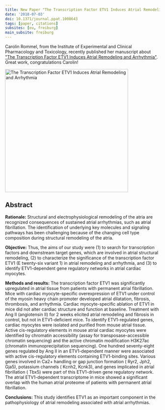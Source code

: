 ```yaml
---
title: New Paper "The Transcription Factor ETV1 Induces Atrial Remodeling and Arrhythmia."
date: '2018-07-03'
doi: 10.1371/journal.ppat.1008643
tags: [paper, citations]
subsites: [eu, freiburg]
main_subsite: freiburg
---
```


Carolin Rommel, from the Institute of Experimental and Clinical Pharmacology and Toxicology, recently published her
manuscript about ["The Transcription Factor ETV1 Induces Atrial Remodeling and Arrhythmia"](http://circres.ahajournals.org/content/early/2018/06/19/CIRCRESAHA.118.313036).
Great work, congratulations Carolin!

<div class="multiple-img">
    <img src="/assets/media/ETV1.png" height="400px" alt="The Transcription Factor ETV1 Induces Atrial Remodeling and Arrhythmia"/>
</div>

## Abstract

**Rationale:** Structural and electrophysiological remodeling of the atria are recognized consequences of
sustained atrial arrhythmias, such as atrial fibrillation. The identification of underlying key molecules
and signaling pathways has been challenging because of the changing cell type composition during structural
remodeling of the atria.

**Objective:** Thus, the aims of our study were (1) to search for transcription factors and downstream
target genes, which are involved in atrial structural remodeling, (2) to characterize the significance
of the transcription factor ETV1 (E twenty-six variant 1) in atrial remodeling and arrhythmia, and (3)
to identify ETV1-dependent gene regulatory networks in atrial cardiac myocytes.

**Methods and results:** The transcription factor ETV1 was significantly upregulated in atrial tissue from patients with permanent
atrial fibrillation. Mice with cardiac myocyte-specific overexpression of ETV1 under control of the myosin
heavy chain promoter developed atrial dilatation, fibrosis, thrombosis, and arrhythmia. Cardiac myocyte-specific
ablation of ETV1 in mice did not alter cardiac structure and function at baseline.
Treatment with Ang II (angiotensin II) for 2 weeks elicited atrial remodeling
and fibrosis in control, but not in ETV1-deficient mice. To identify ETV1-regulated genes,
cardiac myocytes were isolated and purified from mouse atrial tissue. Active cis-regulatory
elements in mouse atrial cardiac myocytes were identified by chromatin accessibility
(assay for transposase-accessible chromatin sequencing) and the active chromatin modification
H3K27ac (chromatin immunoprecipitation sequencing). One hundred seventy-eight genes
regulated by Ang II in an ETV1-dependent manner were associated with active
cis-regulatory elements containing ETV1-binding sites.
Various genes involved in Ca2+ handling or gap junction formation
( Ryr2, Jph2, Gja5), potassium channels ( Kcnh2, Kcnk3), and genes implicated in atrial fibrillation
( Tbx5) were part of this ETV1-driven gene regulatory network. The atrial ETV1-dependent transcriptome
in mice showed a significant overlap with the human atrial proteome of patients with permanent atrial fibrillation.

**Conclusions:** This study identifies ETV1 as an important component in the pathophysiology
of atrial remodeling associated with atrial arrhythmias.
